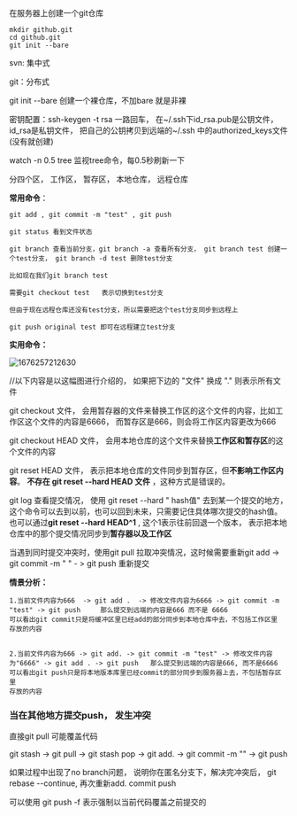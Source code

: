 在服务器上创建一个git仓库

~~~
mkdir github.git
cd github.git
git init --bare
~~~





svn: 集中式

git：分布式

git init --bare 创建一个裸仓库，不加bare 就是非裸

密钥配置：ssh-keygen -t rsa 一路回车， 在~/.ssh下id_rsa.pub是公钥文件，id_rsa是私钥文件， 把自己的公钥拷贝到远端的~/.ssh 中的authorized_keys文件(没有就创建)

watch -n 0.5 tree  监视tree命令，每0.5秒刷新一下

分四个区， 工作区， 暂存区， 本地仓库， 远程仓库

**常用命令**：

~~~
git add , git commit -m "test" , git push

git status 看到文件状态

git branch 查看当前分支，git branch -a 查看所有分支， git branch test 创建一个test分支， git branch -d test 删除test分支

比如现在我们git branch test

需要git checkout test   表示切换到test分支

但由于现在远程仓库还没有test分支，所以需要把这个test分支同步到远程上

git push original test 即可在远程建立test分支
~~~



**实用命令：**

![1676257212630](C:\Users\ASUS\AppData\Roaming\Typora\typora-user-images\1676257212630.png)

//以下内容是以这幅图进行介绍的， 如果把下边的 "文件" 换成 "." 则表示所有文件

git checkout 文件， 会用暂存器的文件来替换工作区的这个文件的内容，比如工作区这个文件的内容是6666， 而暂存区是666，则会将工作区内容更改为666

git checkout HEAD 文件， 会用本地仓库的这个文件来替换**工作区和暂存区**的这个文件的内容

git reset HEAD 文件， 表示把本地仓库的文件同步到暂存区，但**不影响工作区内容**。
**不存在 git reset --hard HEAD 文件** ，这种方式是错误的。

git log  查看提交情况， 使用 git reset --hard " hash值" 去到某一个提交的地方，这个命令可以去到以前，也可以回到未来，只需要记住具体哪次提交的hash值。 也可以通过**git reset --hard HEAD^1** , 这个1表示往前回退一个版本， 表示把本地仓库中的那个提交情况同步到**暂存器以及工作区**

当遇到同时提交冲突时，使用git pull 拉取冲突情况，这时候需要重新git add -> git commit -m " " - > git push 重新提交

**情景分析：**

~~~
1.当前文件内容为666  -> git add .  -> 修改文件内容为6666 -> git commit -m "test" -> git push     那么提交到远端的内容是666 而不是 6666
可以看出git commit只是将缓冲区里已经add的部分同步到本地仓库中去，不包括工作区里
存放的内容


2.当前文件内容为666 -> git add. -> git commit -m "test" -> 修改文件内容为"6666" -> git add . -> git push   那么提交到远端的内容是666, 而不是6666
可以看出git push只是将本地版本库里已经commit的部分同步到服务器上去，不包括暂存区里
存放的内容

~~~

### 当在其他地方提交push， 发生冲突

直接git pull 可能覆盖代码

git stash -> git pull -> git stash pop -> git add. -> git commit -m "" -> git push

如果过程中出现了no branch问题， 说明你在匿名分支下，解决完冲突后， git rebase --continue,  再次重新add. commit push



可以使用 git push -f  表示强制以当前代码覆盖之前提交的